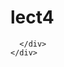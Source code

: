 # lect4
<!DOCTYPE html>
<html >
<head>
   <meta charset="utf-8">
   <title>title</title>
   <link rel="stylesheet" href="lect401.css">
</head>
<body>
    <div class="lect" >
      <div class="innerdiv" id="inner">
        
      </div>
    </div>


</body>
</html>
